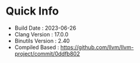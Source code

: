 # Quick Info
* Build Date : 2023-06-26
* Clang Version : 17.0.0
* Binutils Version : 2.40
* Compiled Based : https://github.com/llvm/llvm-project/commit/0ddfb802

